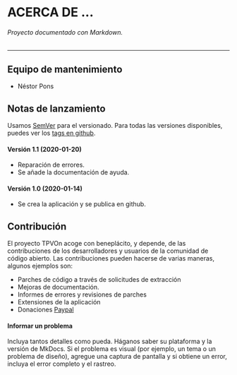 # ACERCA DE  ...
###### _Proyecto documentado con Markdown_.
___
## Equipo de mantenimiento 
* Néstor Pons 

## Notas de lanzamiento 
Usamos [SemVer](http://semver.org/) para el versionado. Para todas las versiones disponibles, puedes ver los [tags en github](https://github.com/nestorpons/TPVON/tags).

#### Versión 1.1 (2020-01-20)
* Reparación de errores.
* Se añade la documentación de ayuda.
#### Versión 1.0 (2020-01-14) 
* Se crea la aplicación y se publica en github.

## Contribución
El proyecto TPVOn acoge con beneplácito, y depende, de las contribuciones de los desarrolladores y usuarios de la comunidad de código abierto. Las contribuciones pueden hacerse de varias maneras, algunos ejemplos son:

* Parches de código a través de solicitudes de extracción
* Mejoras de documentación.
* Informes de errores y revisiones de parches
* Extensiones de la aplicación
* Donaciones [Paypal](https://paypal.me/reservatucita)

#### Informar un problema
Incluya tantos detalles como pueda. Háganos saber su plataforma y la versión de MkDocs. Si el problema es visual (por ejemplo, un tema o un problema de diseño), agregue una captura de pantalla y si obtiene un error, incluya el error completo y el rastreo.